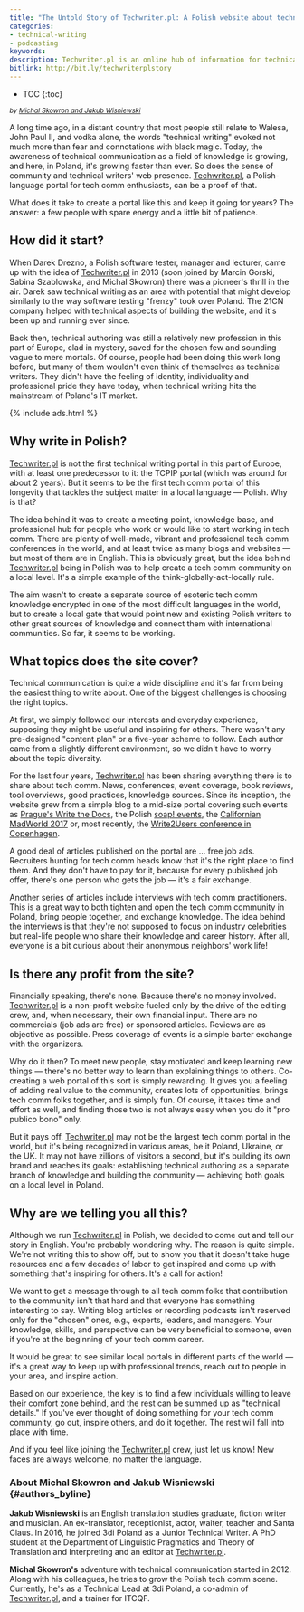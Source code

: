 ```yaml
---
title: "The Untold Story of Techwriter.pl: A Polish website about technical communication for technical writers, trainers, and translators"
categories:
- technical-writing
- podcasting
keywords:
description: Techwriter.pl is an online hub of information for technical writers in Poland. Although it's maintained by volunteers, the site continues to thrive from its inception in 2013 up through today. The following is a guest post by Michal Skowron and Jakub Wisniewski, two Poland-based technical writers who helped shape Techwriter.pl and who wanted to tell the story of the site.
bitlink: http://bit.ly/techwriterplstory
---
```


* TOC
{:toc}

<i><small>by <a href="#authors_byline">Michal Skowron and Jakub Wisniewski</a></small></i>

A long time ago, in a distant country that most people still relate to Walesa, John Paul II, and vodka alone, the words "technical writing" evoked not much more than fear and connotations with black magic. Today, the awareness of technical communication as a field of knowledge is growing, and here, in Poland, it's growing faster than ever. So does the sense of community and technical writers' web presence. [Techwriter.pl](http://techwriter.pl/), a Polish-language portal for tech comm enthusiasts, can be a proof of that.

What does it take to create a portal like this and keep it going for years? The answer: a few people with spare energy and a little bit of patience.

## How did it start?

When Darek Drezno, a Polish software tester, manager and lecturer, came up with the idea of [Techwriter.pl](http://techwriter.pl/) in 2013 (soon joined by Marcin Gorski, Sabina Szablowska, and Michal Skowron) there was a pioneer's thrill in the air. Darek saw technical writing as an area with potential that might develop similarly to the way software testing "frenzy" took over Poland. The 21CN company helped with technical aspects of building the website, and it's been up and running ever since.

Back then, technical authoring was still a relatively new profession in this part of Europe, clad in mystery, saved for the chosen few and sounding vague to mere mortals. Of course, people had been doing this work long before, but many of them wouldn't even think of themselves as technical writers. They didn't have the feeling of identity, individuality and professional pride they have today, when technical writing hits the mainstream of Poland's IT market.

{% include ads.html %}

## Why write in Polish?

[Techwriter.pl](http://techwriter.pl/) is not the first technical writing portal in this part of Europe, with at least one predecessor to it: the TCPIP portal (which was around for about 2 years). But it seems to be the first tech comm portal of this longevity that tackles the subject matter in a local language &mdash; Polish. Why is that?

The idea behind it was to create a meeting point, knowledge base, and professional hub for people who work or would like to start working in tech comm. There are plenty of well-made, vibrant and professional tech comm conferences in the world, and at least twice as many blogs and websites &mdash; but most of them are in English. This is obviously great, but the idea behind [Techwriter.pl](http://techwriter.pl/) being in Polish was to help create a tech comm community on a local level. It's a simple example of the think-globally-act-locally rule.

The aim wasn't to create a separate source of esoteric tech comm knowledge encrypted in one of the most difficult languages in the world, but to create a local gate that would point new and existing Polish writers to other great sources of knowledge and connect them with international communities. So far, it seems to be working.

## What topics does the site cover?

Technical communication is quite a wide discipline and it's far from being the easiest thing to write about. One of the biggest challenges is choosing the right topics.

At first, we simply followed our interests and everyday experience, supposing they might be useful and inspiring for others. There wasn't any pre-designed "content plan" or a five-year scheme to follow. Each author came from a slightly different environment, so we didn't have to worry about the topic diversity.

For the last four years, [Techwriter.pl](http://techwriter.pl/) has been sharing everything there is to share about tech comm. News, conferences, event coverage, book reviews, tool overviews, good practices, knowledge sources. Since its inception, the website grew from a simple blog to a mid-size portal covering such events as [Prague's Write the Docs](http://www.writethedocs.org/conf/eu/2017/), the Polish [soap! events](http://soapconf.com/), the [Californian MadWorld 2017](https://www.madcapsoftware.com/conference/madworld-2018/) or, most recently, the [Write2Users conference in Copenhagen](http://write2users.com/write2users-conferences-2017/).

A good deal of articles published on the portal are ... free job ads. Recruiters hunting for tech comm heads know that it's the right place to find them. And they don't have to pay for it, because for every published job offer, there's one person who gets the job &mdash; it's a fair exchange.

Another series of articles include interviews with tech comm practitioners. This is a great way to both tighten and open the tech comm community in Poland, bring people together, and exchange knowledge. The idea behind the interviews is that they're not supposed to focus on industry celebrities but real-life people who share their knowledge and career history. After all, everyone is a bit curious about their anonymous neighbors' work life!

## Is there any profit from the site?

Financially speaking, there's none. Because there's no money involved. [Techwriter.pl](http://techwriter.pl/) is a non-profit website fueled only by the drive of the editing crew, and, when necessary, their own financial input. There are no commercials (job ads are free) or sponsored articles. Reviews are as objective as possible. Press coverage of events is a simple barter exchange with the organizers.

Why do it then? To meet new people, stay motivated and keep learning new things &mdash; there's no better way to learn than explaining things to others. Co-creating a web portal of this sort is simply rewarding. It gives you a feeling of adding real value to the community, creates lots of opportunities, brings tech comm folks together, and is simply fun. Of course, it takes time and effort as well, and finding those two is not always easy when you do it "pro publico bono" only.

But it pays off. [Techwriter.pl](http://techwriter.pl/) may not be the largest tech comm portal in the world, but it's being recognized in various areas, be it Poland, Ukraine, or the UK. It may not have zillions of visitors a second, but it's building its own brand and reaches its goals: establishing technical authoring as a separate branch of knowledge and building the community &mdash; achieving both goals on a local level in Poland.

## Why are we telling you all this?

Although we run [Techwriter.pl](http://techwriter.pl/) in Polish, we decided to come out and tell our story in English. You're probably wondering why. The reason is quite simple. We're not writing this to show off, but to show you that it doesn't take huge resources and a few decades of labor to get inspired and come up with something that's inspiring for others. It's a call for action!

We want to get a message through to all tech comm folks that contribution to the community isn't that hard and that everyone has something interesting to say. Writing blog articles or recording podcasts isn't reserved only for the "chosen" ones, e.g., experts, leaders, and managers. Your knowledge, skills, and perspective can be very beneficial to someone, even if you're at the beginning of your tech comm career.

It would be great to see similar local portals in different parts of the world &mdash; it's a great way to keep up with professional trends, reach out to people in your area, and inspire action.

Based on our experience, the key is to find a few individuals willing to leave their comfort zone behind, and the rest can be summed up as "technical details." If you've ever thought of doing something for your tech comm community, go out, inspire others, and do it together. The rest will fall into place with time.

And if you feel like joining the [Techwriter.pl](http://techwriter.pl/) crew, just let us know! New faces are always welcome, no matter the language.

### About Michal Skowron and Jakub Wisniewski {#authors_byline}

**Jakub Wisniewski** is an English translation studies graduate, fiction writer and musician. An ex-translator, receptionist, actor, waiter, teacher and Santa Claus. In 2016, he joined 3di Poland as a Junior Technical Writer. A PhD student at the Department of Linguistic Pragmatics and Theory of Translation and Interpreting and an editor at [Techwriter.pl](http://techwriter.pl/).

**Michal Skowron's** adventure with technical communication started in 2012. Along with his colleagues, he tries to grow the Polish tech comm scene. Currently, he's as a Technical Lead at 3di Poland, a co-admin of [Techwriter.pl](http://techwriter.pl/), and a trainer for ITCQF.
